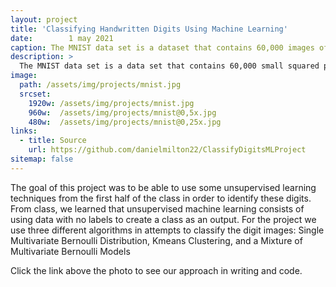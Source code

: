 ```yaml
---
layout: project
title: 'Classifying Handwritten Digits Using Machine Learning'
date:        1 may 2021
caption: The MNIST data set is a dataset that contains 60,000 images of handwritten digits
description: >
  The MNIST data set is a data set that contains 60,000 small squared pixel grayscale images. 
image: 
  path: /assets/img/projects/mnist.jpg
  srcset: 
    1920w: /assets/img/projects/mnist.jpg
    960w:  /assets/img/projects/mnist@0,5x.jpg
    480w:  /assets/img/projects/mnist@0,25x.jpg
links:
  - title: Source
    url: https://github.com/danielmilton22/ClassifyDigitsMLProject
sitemap: false
---
```


The goal of this project was to be able to use some
unsupervised learning techniques from the first half of the class in order to identify these digits. From
class, we learned that unsupervised machine learning consists of using data with no labels to create a
class as an output. For the project we use three different algorithms in attempts to classify the digit
images: Single Multivariate Bernoulli Distribution, Kmeans Clustering, and a Mixture of Multivariate
Bernoulli Models

Click the link above the photo to see our approach in writing and code.
